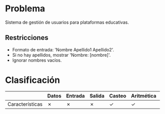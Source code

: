 # Problema

Sistema de gestión de usuarios para plataformas educativas.

## Restricciones

- Formato de entrada: 'Nombre Apellido1 Apellido2'.
- Si no hay apellidos, mostrar 'Nombre: [nombre]'.
- Ignorar nombres vacíos.

# Clasificación
|  | Datos | Entrada | Salida | Casteo | Aritmética | Relacionales | Lógicos | Condicionales | Ciclo | Matrices | Funciones |
|----------|-------|---------|--------|--------|------------|--------------|---------|---------------|-------|----------|-------------|
| Características | ✗ | ✗ | ✗ | ✓ | ✓ | ✗ | ✗ | ✗ | ✗ | ✗ | ✗ |
